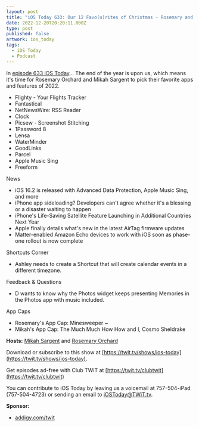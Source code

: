 ```yaml
---
layout: post
title: "iOS Today 633: Our 12 Favo(u)rites of Christmas - Rosemary and Mikah's Favorite Apps & Features of 2022"
date: 2022-12-20T20:20:11.000Z
type: post
published: false
artwork: ios_today
tags:
  - iOS Today
  - Podcast
---
```

In [episode 633 iOS Today](https://twit.tv/shows/ios-today/episodes/633)...
The end of the year is upon us, which means it's time for Rosemary Orchard and Mikah Sargent to pick their favorite apps and features of 2022.

*   Flighty - Your Flights Tracker
*   Fantastical
*   NetNewsWire: RSS Reader
*   Clock
*   Picsew - Screenshot Stitching
*   1Password 8
*   Lensa
*   WaterMinder
*   GoodLinks
*   Parcel
*   Apple Music Sing
*   Freeform

News

*   iOS 16.2 is released with Advanced Data Protection, Apple Music Sing, and more
*   iPhone app sideloading? Developers can't agree whether it's a blessing or a disaster waiting to happen
*   iPhone's Life-Saving Satellite Feature Launching in Additional Countries Next Year
*   Apple finally details what's new in the latest AirTag firmware updates
*   Matter-enabled Amazon Echo devices to work with iOS soon as phase-one rollout is now complete

Shortcuts Corner

*   Ashley needs to create a Shortcut that will create calendar events in a different timezone.

Feedback & Questions

*   D wants to know why the Photos widget keeps presenting Memories in the Photos app with music included.

App Caps

*   Rosemary's App Cap: Minesweeper ~
*   Mikah's App Cap: The Much Much How How and I, Cosmo Sheldrake

**Hosts:** [Mikah Sargent](https://twit.tv/people/mikah-sargent) and [Rosemary Orchard](https://twit.tv/people/rosemary-orchard)

Download or subscribe to this show at [https://twit.tv/shows/ios-today](https://twit.tv/shows/ios-today).

Get episodes ad-free with Club TWiT at [https://twit.tv/clubtwit](https://twit.tv/clubtwit)

You can contribute to iOS Today by leaving us a voicemail at 757-504-iPad (757-504-4723) or sending an email to [iOSToday@TWiT.tv](mailto:iOSToday@TWiT.tv).

**Sponsor:**

*   [addigy.com/twit](http://addigy.com/twit)